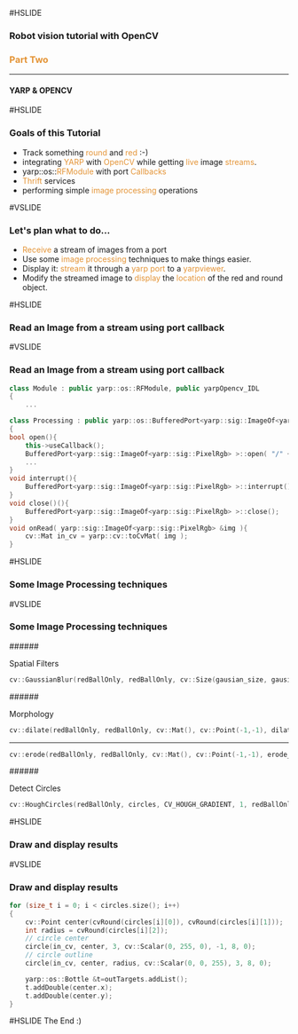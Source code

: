#HSLIDE

### Robot vision tutorial with OpenCV
### <span style="color:#e49436">Part Two</span>
---
#### YARP & OPENCV

#HSLIDE
### Goals of this Tutorial
 - Track something <span style="color:#e49436">round</span> and <span style="color:#e49436">red</span> :-)
 - integrating <span style="color:#e49436">YARP</span> with <span style="color:#e49436">OpenCV</span> while getting
 <span style="color:#e49436">live</span> image <span style="color:#e49436">streams</span>.
 - yarp::os::<span style="color:#e49436">RFModule</span> with port <span style="color:#e49436">Callbacks</span>
 - <span style="color:#e49436">Thrift</span> services
 - performing simple <span style="color:#e49436">image processing</span> operations

#VSLIDE
### Let's plan what to do...
 - <span style="color:#e49436">Receive</span> a stream of images from a port
 - Use some <span style="color:#e49436">image processing</span> techniques to make things easier.
 - Display it: <span style="color:#e49436">stream</span> it through a <span style="color:#e49436">yarp port</span> to a <span style="color:#e49436">yarpviewer</span>.
 - Modify the streamed image to <span style="color:#e49436">display</span> the <span style="color:#e49436">location</span> of the red and round object.

#HSLIDE
### Read an Image from a stream using port callback

#VSLIDE
### Read an Image from a stream using port callback

<!--######<div style="text-align: left;">Code </div> -->
```c++
class Module : public yarp::os::RFModule, public yarpOpencv_IDL
{
    ...
```
```c++
class Processing : public yarp::os::BufferedPort<yarp::sig::ImageOf<yarp::sig::PixelRgb> >
{
bool open(){
    this->useCallback();
    BufferedPort<yarp::sig::ImageOf<yarp::sig::PixelRgb> >::open( "/" + moduleName + "/image:i" );
    ...
}
void interrupt(){
    BufferedPort<yarp::sig::ImageOf<yarp::sig::PixelRgb> >::interrupt();
}
void close()(){
    BufferedPort<yarp::sig::ImageOf<yarp::sig::PixelRgb> >::close();
}
void onRead( yarp::sig::ImageOf<yarp::sig::PixelRgb> &img ){
    cv::Mat in_cv = yarp::cv::toCvMat( img );
}
```
#HSLIDE
### Some Image Processing techniques

#VSLIDE
### Some Image Processing techniques
######<div style="text-align: left;">Spatial Filters </div>
```c++
cv::GaussianBlur(redBallOnly, redBallOnly, cv::Size(gausian_size, gausian_size), 2, 2);

```
######<div style="text-align: left;">Morphology </div>
```c++
cv::dilate(redBallOnly, redBallOnly, cv::Mat(), cv::Point(-1,-1), dilate_niter, cv::BORDER_CONSTANT, cv::morphologyDefaultBorderValue());
```
---
```c++
cv::erode(redBallOnly, redBallOnly, cv::Mat(), cv::Point(-1,-1), erode_niter, cv::BORDER_CONSTANT, cv::morphologyDefaultBorderValue());
```
######<div style="text-align: left;">Detect Circles </div>
```c++
cv::HoughCircles(redBallOnly, circles, CV_HOUGH_GRADIENT, 1, redBallOnly.rows / 8, HIGH_THRESHOLD, HOUGH_MIN_VOTES, HOUGH_MIN_RADIUS, HOUGH_MAX_RADIUS);
```

#HSLIDE
### Draw and display results

#VSLIDE
### Draw and display results
```c++
for (size_t i = 0; i < circles.size(); i++)
{
    cv::Point center(cvRound(circles[i][0]), cvRound(circles[i][1]));
    int radius = cvRound(circles[i][2]);
    // circle center
    circle(in_cv, center, 3, cv::Scalar(0, 255, 0), -1, 8, 0);
    // circle outline
    circle(in_cv, center, radius, cv::Scalar(0, 0, 255), 3, 8, 0);

    yarp::os::Bottle &t=outTargets.addList();
    t.addDouble(center.x);
    t.addDouble(center.y);
}
```

#HSLIDE
The End :)
